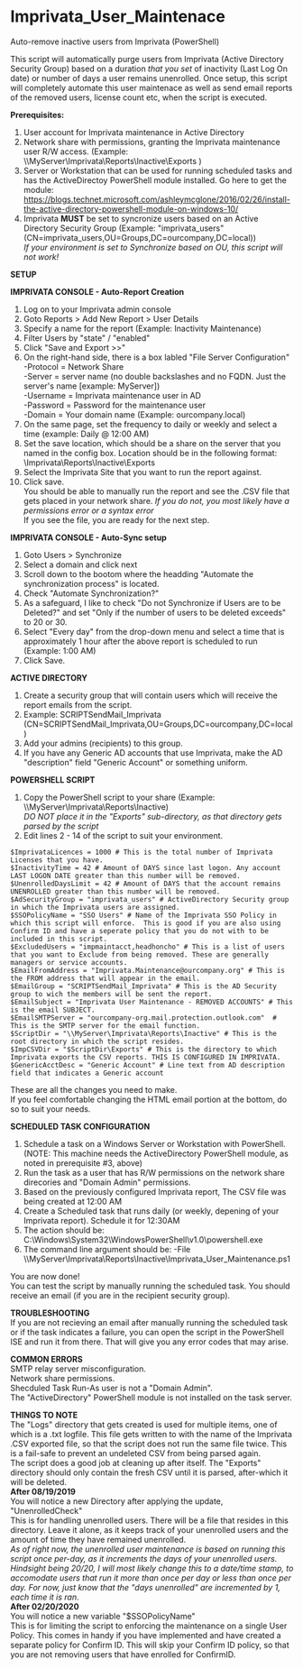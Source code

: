 # Imprivata_User_Maintenace
Auto-remove inactive users from Imprivata (PowerShell)

This script will automatically purge users from Imprivata (Active Directory Security Group) based on a duration _that you set_ of inactivity (Last Log On date) or number of days a user remains unenrolled.  Once setup, this script will completely automate this user maintenace as well as send email reports of the removed users, license count etc, when the script is executed.

**Prerequisites:**
1. User account for Imprivata maintenance in Active Directory
2. Network share with permissions, granting the Imprivata maintenance user R/W access. (Example:  \\\MyServer\Imprivata\Reports\Inactive\Exports )
3. Server or Workstation that can be used for running scheduled tasks and has the ActiveDirectoy PowerShell module installed.
    Go here to get the module:   https://blogs.technet.microsoft.com/ashleymcglone/2016/02/26/install-the-active-directory-powershell-module-on-windows-10/
4. Imprivata **MUST** be set to syncronize users based on an Active Directory Security Group (Example: "imprivata_users"  (CN=imprivata_users,OU=Groups,DC=ourcompany,DC=local))</br>
_If your environment is set to Synchronize based on OU, this script will not work!_
   
**SETUP**

**IMPRIVATA CONSOLE - Auto-Report Creation**</br>
1. Log on to your Imprivata admin console
2. Goto Reports > Add New Report > User Details
3. Specify a name for the report (Example: Inactivity Maintenance)
4. Filter Users by "state" / "enabled"
5. Click "Save and Export >>"
6. On the right-hand side, there is a box labled "File Server Configuration"</br>
 -Protocol = Network Share</br>
 -Server = server name (no double backslashes and no FQDN.  Just the server's name [example:  MyServer])</br>
 -Username = Imprivata maintenance user in AD</br>
 -Password = Password for the maintenance user</br>
 -Domain = Your domain name (Example: ourcompany.local)</br>
7. On the same page, set the frequency to daily or weekly and select a time (example:  Daily  @  12:00 AM)
8. Set the save location, which should be a share on the server that you named in the config box.
  Location should be in the following format:  \Imprivata\Reports\Inactive\Exports
9. Select the Imprivata Site that you want to run the report against.
10. Click save.</br>
You should be able to manually run the report and see the .CSV file that gets placed in your network share.  _If you do not, you most likely have a permissions error or a syntax error_</br>
If you see the file, you are ready for the next step.

**IMPRIVATA CONSOLE - Auto-Sync setup**</br>
1. Goto Users > Synchronize
2. Select a domain and click next
3. Scroll down to the bootom where the headding "Automate the synchronization process" is located.
4. Check "Automate Synchronization?"
5. As a safeguard, I like to check "Do not Synchronize if Users are to be Deleted?" and set "Only if the number of users to be deleted exceeds" to 20 or 30.
6. Select "Every day" from the drop-down menu and select a time that is approximately 1 hour after the above report is scheduled to run (Example: 1:00 AM)
7. Click Save.
 
**ACTIVE DIRECTORY**</br>
1. Create a security group that will contain users which will receive the report emails from the script.
2. Example: SCRIPTSendMail_Imprivata  (CN=SCRIPTSendMail_Imprivata,OU=Groups,DC=ourcompany,DC=local)
3. Add your admins (recipients) to this group.
4. If you have any Generic AD accounts that use Imprivata, make the AD "description" field "Generic Account" or something uniform.
 
**POWERSHELL SCRIPT**</br>
1. Copy the PowerShell script to your share (Example: \\\MyServer\Imprivata\Reports\Inactive)</br>
_DO NOT place it in the "Exports" sub-directory, as that directory gets parsed by the script_
2. Edit lines 2 - 14 of the script to suit your environment.</br>
```
$ImprivataLicences = 1000 # This is the total number of Imprivata Licenses that you have.
$InactivityTime = 42 # Amount of DAYS since last logon. Any account LAST LOGON DATE greater than this number will be removed.
$UnenrolledDaysLimit = 42 # Amount of DAYS that the account remains UNENROLLED greater than this number will be removed.
$AdSecurityGroup = "imprivata_users" # ActiveDirectory Security group in which the Imprivata users are assigned.
$SSOPolicyName = "SSO Users" # Name of the Imprivata SSO Policy in which this script will enforce.  This is good if you are also using Confirm ID and have a seperate policy that you do not with to be included in this script.
$ExcludedUsers = "impmaintacct,headhoncho" # This is a list of users that you want to Exclude from being removed. These are generally managers or service accounts.
$EmailFromAddress = "Imprivata.Maintenance@ourcompany.org" # This is the FROM address that will appear in the email.
$EmailGroup = "SCRIPTSendMail_Imprivata" # This is the AD Security group to wich the members will be sent the report.
$EmailSubject = "Imprivata User Maintenance - REMOVED ACCOUNTS" # This is the email SUBJECT.
$EmailSMTPServer = "ourcompany-org.mail.protection.outlook.com"  # This is the SMTP server for the email function.
$ScriptDir = "\\MyServer\Imprivata\Reports\Inactive" # This is the root directory in which the script resides.
$ImpCSVDir = "$ScriptDir\Exports" # This is the directory to which Imprivata exports the CSV reports. THIS IS CONFIGURED IN IMPRIVATA.
$GenericAcctDesc = "Generic Account" # Line text from AD description field that indicates a Generic account
```
These are all the changes you need to make.</br>
If you feel comfortable changing the HTML email portion at the bottom, do so to suit your needs.

**SCHEDULED TASK CONFIGURATION**</br>
1. Schedule a task on a Windows Server or Workstation with PowerShell.
(NOTE: This machine needs the ActiveDirectory PowerShell module, as noted in prerequisite #3, above)
2. Run the task as a user that has R/W permissions on the network share direcories and "Domain Admin" permissions.
3. Based on the previously configured Imprivata report, The CSV file was being created at 12:00 AM
4. Create a Scheduled task that runs daily (or weekly, depening of your Imprivata report). Schedule it for 12:30AM
5. The action should be:  C:\Windows\System32\WindowsPowerShell\v1.0\powershell.exe
6. The command line argument should be:  -File \\\MyServer\Imprivata\Reports\Inactive\Imprivata_User_Maintenance.ps1

You are now done!</br>
You can test the script by manually running the scheduled task.  You should receive an email (if you are in the recipient security group).

**TROUBLESHOOTING**</br>
If you are not recieving an email after manually running the scheduled task or if the task indicates a failure, you can open the script in the PowerShell ISE and run it from there.
That will give you any error codes that may arise.

**COMMON ERRORS**</br>
SMTP relay server misconfiguration.</br>
Network share permissions.</br>
Shecduled Task Run-As user is not a "Domain Admin".</br>
The "ActiveDirectory" PowerShell module is not installed on the task server.

**THINGS TO NOTE**</br>
The "Logs" directory that gets created is used for multiple items, one of which is a .txt logfile.  This file gets written to with the name of the Imprivata .CSV exported file, so that the script does not run the same file twice.  This is a fail-safe to prevent an undeleted CSV from being parsed again.</br>
The script does a good job at cleaning up after itself. The "Exports" directory should only contain the fresh CSV until it is parsed, after-which it will be deleted.</br>
**After 08/19/2019**</br>
You will notice a new Directory after applying the update, "UnenrolledCheck"</br>
This is for handling unenrolled users.  There will be a file that resides in this directory. Leave it alone, as it keeps track of your unenrolled users and the amount of time they have remained unenrolled.</br>
_As of right now, the unenrolled user maintenance is based on running this script once per-day, as it increments the days of your unenrolled users.  Hindsight being 20/20, I will most likely change this to a date/time stamp, to accomodate users that run it more than once per day or less than once per day. For now, just know that the "days unenrolled" are incremented by 1, each time it is ran_.</br>
**After 02/20/2020**</br>
You will notice a new variable "$SSOPolicyName"</br>
This is for limiting the script to enforcing the maintenance on a single User Policy.  This comes in handy if you have implemented and have created a separate policy for Confirm ID.  This will skip your Confirm ID policy, so that you are not removing users that have enrolled for ConfirmID.
